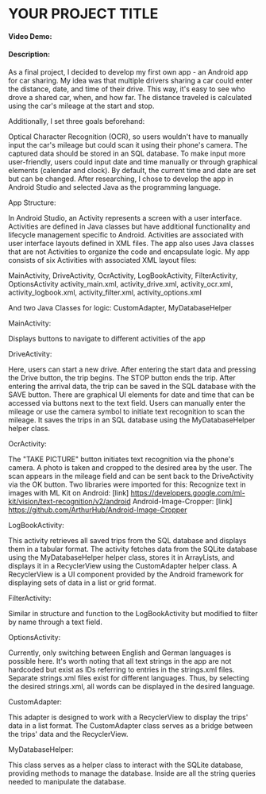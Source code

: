
# YOUR PROJECT TITLE


#### Video Demo:  <URL HERE>



#### Description:


As a final project, I decided to develop my first own app - an Android app for car sharing. My idea was that multiple drivers sharing a car could enter the distance, date, and time of their drive. This way, it's easy to see who drove a shared car, when, and how far. The distance traveled is calculated using the car's mileage at the start and stop.

Additionally, I set three goals beforehand:

Optical Character Recognition (OCR), so users wouldn't have to manually input the car's mileage but could scan it using their phone's camera.
The captured data should be stored in an SQL database.
To make input more user-friendly, users could input date and time manually or through graphical elements (calendar and clock). By default, the current time and date are set but can be changed.
After researching, I chose to develop the app in Android Studio and selected Java as the programming language.


App Structure:

In Android Studio, an Activity represents a screen with a user interface. Activities are defined in Java classes but have additional functionality and lifecycle management specific to Android. Activities are associated with user interface layouts defined in XML files. The app also uses Java classes that are not Activities to organize the code and encapsulate logic.
My app consists of six Activities with associated XML layout files:

MainActivity, DriveActivity, OcrActivity, LogBookActivity, FilterActivity, OptionsActivity
activity_main.xml, activity_drive.xml, activity_ocr.xml, activity_logbook.xml, activity_filter.xml, activity_options.xml

And two Java Classes for logic:
CustomAdapter, MyDatabaseHelper


MainActivity:

Displays buttons to navigate to different activities of the app

DriveActivity:

Here, users can start a new drive. After entering the start data and pressing the Drive button, the trip begins. The STOP button ends the trip. After entering the arrival data, the trip can be saved in the SQL database with the SAVE button. There are graphical UI elements for date and time that can be accessed via buttons next to the text field.
Users can manually enter the mileage or use the camera symbol to initiate text recognition to scan the mileage.
It saves the trips in an SQL database using the MyDatabaseHelper helper class.

OcrActivity:

The "TAKE PICTURE" button initiates text recognition via the phone's camera. A photo is taken and cropped to the desired area by the user. The scan appears in the mileage field and can be sent back to the DriveActivity via the OK button. Two libraries were imported for this:
Recognize text in images with ML Kit on Android: [link] https://developers.google.com/ml-kit/vision/text-recognition/v2/android
Android-Image-Cropper: [link] https://github.com/ArthurHub/Android-Image-Cropper

LogBookActivity:

This activity retrieves all saved trips from the SQL database and displays them in a tabular format.
The activity fetches data from the SQLite database using the MyDatabaseHelper helper class, stores it in ArrayLists, and displays it in a RecyclerView using the CustomAdapter helper class.
A RecyclerView is a UI component provided by the Android framework for displaying sets of data in a list or grid format.

FilterActivity:

Similar in structure and function to the LogBookActivity but modified to filter by name through a text field.

OptionsActivity:

Currently, only switching between English and German languages is possible here. It's worth noting that all text strings in the app are not hardcoded but exist as IDs referring to entries in the strings.xml files. Separate strings.xml files exist for different languages. Thus, by selecting the desired strings.xml, all words can be displayed in the desired language.

CustomAdapter:

This adapter is designed to work with a RecyclerView to display the trips' data in a list format. The CustomAdapter class serves as a bridge between the trips' data and the RecyclerView.

MyDatabaseHelper:

This class serves as a helper class to interact with the SQLite database, providing methods to manage the database. Inside are all the string queries needed to manipulate the database.
